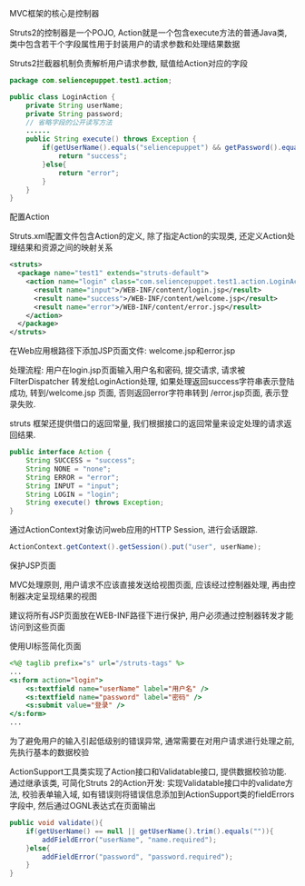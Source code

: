 MVC框架的核心是控制器

Struts2的控制器是一个POJO, Action就是一个包含execute方法的普通Java类, 类中包含若干个字段属性用于封装用户的请求参数和处理结果数据

Struts2拦截器机制负责解析用户请求参数, 赋值给Action对应的字段

```java
package com.seliencepuppet.test1.action;

public class LoginAction {
    private String userName;
    private String password;
    // 省略字段的公开读写方法
    ......
    public String execute() throws Exception {
        if(getUserName().equals("seliencepuppet") && getPassword().equals("123456")){
            return "success";
        }else{
            return "error";
        }
    }
}
```

配置Action

Struts.xml配置文件包含Action的定义, 除了指定Action的实现类, 还定义Action处理结果和资源之间的映射关系

```xml
<struts>
  <package name="test1" extends="struts-default">
    <action name="login" class="com.seliencepuppet.test1.action.LoginAction">
      <result name="input">/WEB-INF/content/login.jsp</result>
      <result name="success">/WEB-INF/content/welcome.jsp</result>
      <result name="error">/WEB-INF/content/error.jsp</result>
    </action>  
  </package>
</struts>
```

在Web应用根路径下添加JSP页面文件: welcome.jsp和error.jsp

处理流程: 用户在login.jsp页面输入用户名和密码, 提交请求, 请求被 FilterDispatcher 转发给LoginAction处理, 如果处理返回success字符串表示登陆成功, 转到/welcome.jsp 页面, 否则返回error字符串转到 /error.jsp页面, 表示登录失败.

struts 框架还提供借口的返回常量, 我们根据接口的返回常量来设定处理的请求返回结果.

```java
public interface Action {
    String SUCCESS = "success";
    String NONE = "none";
    String ERROR = "error";
    String INPUT = "input";
    String LOGIN = "login";
    String execute() throws Exception;
}
```

通过ActionContext对象访问web应用的HTTP Session, 进行会话跟踪.

```java
ActionContext.getContext().getSession().put("user", userName);
```

保护JSP页面

MVC处理原则, 用户请求不应该直接发送给视图页面, 应该经过控制器处理, 再由控制器决定呈现结果的视图

建议将所有JSP页面放在WEB-INF路径下进行保护, 用户必须通过控制器转发才能访问到这些页面

使用UI标签简化页面

```jsp
<%@ taglib prefix="s" url="/struts-tags" %>
...
<s:form action="login">
    <s:textfield name="userName" label="用户名" />
    <s:textfield name="password" label="密码" />
    <s:submit value="登录" />
</s:form>
...
```

为了避免用户的输入引起低级别的错误异常, 通常需要在对用户请求进行处理之前, 先执行基本的数据校验

ActionSupport工具类实现了Action接口和Validatable接口, 提供数据校验功能. 通过继承该类, 可简化Struts 2的Action开发: 实现Validatable接口中的validate方法, 校验表单输入域, 如有错误则将错误信息添加到ActionSupport类的fieldErrors字段中, 然后通过OGNL表达式在页面输出

```java
public void validate(){
    if(getUserName() == null || getUserName().trim().equals("")){
        addFieldError("userName", "name.required");
    }else{
        addFieldError("password", "password.required");
    }
}
```


